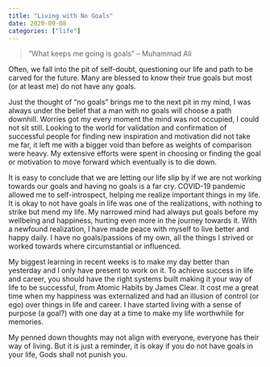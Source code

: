 ```yaml
---
title: "Living with No Goals"
date: 2020-09-08
categories: ["life"]
---
```

> “What keeps me going is goals” – Muhammad Ali

Often, we fall into the pit of self-doubt, questioning our life and path to be carved for the future. Many are blessed to know their true goals but most (or at least me) do not have any goals.

Just the thought of “no goals” brings me to the next pit in my mind, I was always under the belief that a man with no goals will choose a path downhill. Worries got my every moment the mind was not occupied, I could not sit still. Looking to the world for validation and confirmation of successful people for finding new inspiration and motivation did not take me far, it left me with a bigger void than before as weights of comparison were heavy. My extensive efforts were spent in choosing or finding the goal or motivation to move forward which eventually is to die down.

It is easy to conclude that we are letting our life slip by if we are not working towards our goals and having no goals is a far cry. COVID-19 pandemic allowed me to self-introspect, helping me realize important things in my life. It is okay to not have goals in life was one of the realizations, with nothing to strike but mend my life. My narrowed mind had always put goals before my wellbeing and happiness, hurting even more in the journey towards it. With a newfound realization, I have made peace with myself to live better and happy daily. I have no goals/passions of my own, all the things I strived or worked towards where circumstantial or influenced.

My biggest learning in recent weeks is to make my day better than yesterday and I only have present to work on it. To achieve success in life and career, you should have the right systems built making it your way of life to be successful, from Atomic Habits by James Clear. It cost me a great time when my happiness was externalized and had an illusion of control (or ego) over things in life and career. I have started living with a sense of purpose (a goal?) with one day at a time to make my life worthwhile for memories.

My penned down thoughts may not align with everyone, everyone has their way of living. But it is just a reminder, it is okay if you do not have goals in your life, Gods shall not punish you.